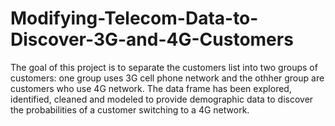 # Modifying-Telecom-Data-to-Discover-3G-and-4G-Customers

The goal of this project is to separate the customers list into two groups of customers: one group uses 3G cell phone network and the othher group are customers who use 4G network.
The data frame has been explored, identified, cleaned and modeled to provide demographic data to discover the probabilities of a customer switching to a 4G network.
